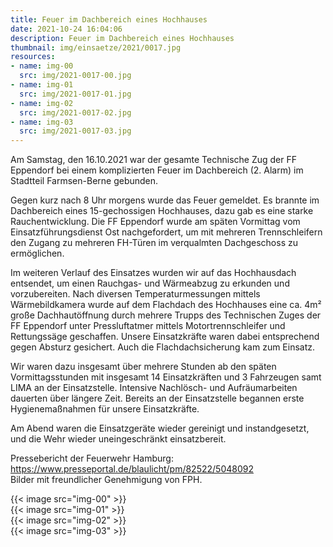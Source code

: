 ```yaml
---
title: Feuer im Dachbereich eines Hochhauses
date: 2021-10-24 16:04:06
description: Feuer im Dachbereich eines Hochhauses
thumbnail: img/einsaetze/2021/0017.jpg
resources:
- name: img-00
  src: img/2021-0017-00.jpg
- name: img-01
  src: img/2021-0017-01.jpg
- name: img-02
  src: img/2021-0017-02.jpg
- name: img-03
  src: img/2021-0017-03.jpg
---
```


Am Samstag, den 16.10.2021 war der gesamte Technische Zug der FF Eppendorf bei einem komplizierten Feuer im Dachbereich (2. Alarm) im Stadtteil Farmsen-Berne gebunden.

Gegen kurz nach 8 Uhr morgens wurde das Feuer gemeldet.
Es brannte im Dachbereich eines 15-gechossigen Hochhauses, dazu gab es eine starke Rauchentwicklung.
Die FF Eppendorf wurde am späten Vormittag vom Einsatzführungsdienst Ost nachgefordert, um mit mehreren Trennschleifern den Zugang zu mehreren FH-Türen im verqualmten Dachgeschoss zu ermöglichen.

Im weiteren Verlauf des Einsatzes wurden wir auf das Hochhausdach entsendet, um einen Rauchgas- und Wärmeabzug zu erkunden und vorzubereiten.
Nach diversen Temperaturmessungen mittels Wärmebildkamera wurde auf dem Flachdach des Hochhauses eine ca. 4m² große Dachhautöffnung durch mehrere Trupps des Technischen Zuges der FF Eppendorf unter Pressluftatmer mittels Motortrennschleifer und Rettungssäge geschaffen.
Unsere Einsatzkräfte waren dabei entsprechend gegen Absturz gesichert.
Auch die Flachdachsicherung kam zum Einsatz.

Wir waren dazu insgesamt über mehrere Stunden ab den späten Vormittagsstunden mit insgesamt 14 Einsatzkräften und 3 Fahrzeugen samt LIMA an der Einsatzstelle.
Intensive Nachlösch- und Aufräumarbeiten dauerten über längere Zeit.
Bereits an der Einsatzstelle begannen erste Hygienemaßnahmen für unsere Einsatzkräfte.

Am Abend waren die Einsatzgeräte wieder gereinigt und instandgesetzt, und die Wehr wieder uneingeschränkt einsatzbereit.

Pressebericht der Feuerwehr Hamburg: https://www.presseportal.de/blaulicht/pm/82522/5048092  
Bilder mit freundlicher Genehmigung von FPH.

{{< image src="img-00" >}}  
{{< image src="img-01" >}}  
{{< image src="img-02" >}}  
{{< image src="img-03" >}}  
